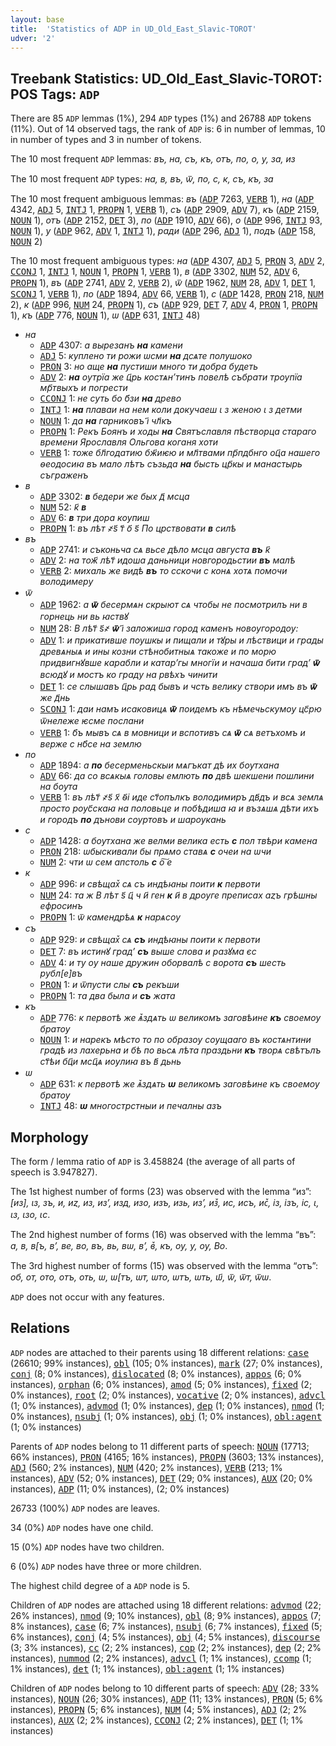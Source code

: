 ```yaml
---
layout: base
title:  'Statistics of ADP in UD_Old_East_Slavic-TOROT'
udver: '2'
---
```


## Treebank Statistics: UD_Old_East_Slavic-TOROT: POS Tags: `ADP`

There are 85 `ADP` lemmas (1%), 294 `ADP` types (1%) and 26788 `ADP` tokens (11%).
Out of 14 observed tags, the rank of `ADP` is: 6 in number of lemmas, 10 in number of types and 3 in number of tokens.

The 10 most frequent `ADP` lemmas: <em>въ, на, съ, къ, отъ, по, о, у, за, из</em>

The 10 most frequent `ADP` types:  <em>на, в, въ, ѿ, по, с, к, съ, къ, за</em>

The 10 most frequent ambiguous lemmas: <em>въ</em> (<tt><a href="orv_torot-pos-ADP.html">ADP</a></tt> 7263, <tt><a href="orv_torot-pos-VERB.html">VERB</a></tt> 1), <em>на</em> (<tt><a href="orv_torot-pos-ADP.html">ADP</a></tt> 4342, <tt><a href="orv_torot-pos-ADJ.html">ADJ</a></tt> 5, <tt><a href="orv_torot-pos-INTJ.html">INTJ</a></tt> 1, <tt><a href="orv_torot-pos-PROPN.html">PROPN</a></tt> 1, <tt><a href="orv_torot-pos-VERB.html">VERB</a></tt> 1), <em>съ</em> (<tt><a href="orv_torot-pos-ADP.html">ADP</a></tt> 2909, <tt><a href="orv_torot-pos-ADV.html">ADV</a></tt> 7), <em>къ</em> (<tt><a href="orv_torot-pos-ADP.html">ADP</a></tt> 2159, <tt><a href="orv_torot-pos-NOUN.html">NOUN</a></tt> 1), <em>отъ</em> (<tt><a href="orv_torot-pos-ADP.html">ADP</a></tt> 2152, <tt><a href="orv_torot-pos-DET.html">DET</a></tt> 3), <em>по</em> (<tt><a href="orv_torot-pos-ADP.html">ADP</a></tt> 1910, <tt><a href="orv_torot-pos-ADV.html">ADV</a></tt> 66), <em>о</em> (<tt><a href="orv_torot-pos-ADP.html">ADP</a></tt> 996, <tt><a href="orv_torot-pos-INTJ.html">INTJ</a></tt> 93, <tt><a href="orv_torot-pos-NOUN.html">NOUN</a></tt> 1), <em>у</em> (<tt><a href="orv_torot-pos-ADP.html">ADP</a></tt> 962, <tt><a href="orv_torot-pos-ADV.html">ADV</a></tt> 1, <tt><a href="orv_torot-pos-INTJ.html">INTJ</a></tt> 1), <em>ради</em> (<tt><a href="orv_torot-pos-ADP.html">ADP</a></tt> 296, <tt><a href="orv_torot-pos-ADJ.html">ADJ</a></tt> 1), <em>подъ</em> (<tt><a href="orv_torot-pos-ADP.html">ADP</a></tt> 158, <tt><a href="orv_torot-pos-NOUN.html">NOUN</a></tt> 2)

The 10 most frequent ambiguous types:  <em>на</em> (<tt><a href="orv_torot-pos-ADP.html">ADP</a></tt> 4307, <tt><a href="orv_torot-pos-ADJ.html">ADJ</a></tt> 5, <tt><a href="orv_torot-pos-PRON.html">PRON</a></tt> 3, <tt><a href="orv_torot-pos-ADV.html">ADV</a></tt> 2, <tt><a href="orv_torot-pos-CCONJ.html">CCONJ</a></tt> 1, <tt><a href="orv_torot-pos-INTJ.html">INTJ</a></tt> 1, <tt><a href="orv_torot-pos-NOUN.html">NOUN</a></tt> 1, <tt><a href="orv_torot-pos-PROPN.html">PROPN</a></tt> 1, <tt><a href="orv_torot-pos-VERB.html">VERB</a></tt> 1), <em>в</em> (<tt><a href="orv_torot-pos-ADP.html">ADP</a></tt> 3302, <tt><a href="orv_torot-pos-NUM.html">NUM</a></tt> 52, <tt><a href="orv_torot-pos-ADV.html">ADV</a></tt> 6, <tt><a href="orv_torot-pos-PROPN.html">PROPN</a></tt> 1), <em>въ</em> (<tt><a href="orv_torot-pos-ADP.html">ADP</a></tt> 2741, <tt><a href="orv_torot-pos-ADV.html">ADV</a></tt> 2, <tt><a href="orv_torot-pos-VERB.html">VERB</a></tt> 2), <em>ѿ</em> (<tt><a href="orv_torot-pos-ADP.html">ADP</a></tt> 1962, <tt><a href="orv_torot-pos-NUM.html">NUM</a></tt> 28, <tt><a href="orv_torot-pos-ADV.html">ADV</a></tt> 1, <tt><a href="orv_torot-pos-DET.html">DET</a></tt> 1, <tt><a href="orv_torot-pos-SCONJ.html">SCONJ</a></tt> 1, <tt><a href="orv_torot-pos-VERB.html">VERB</a></tt> 1), <em>по</em> (<tt><a href="orv_torot-pos-ADP.html">ADP</a></tt> 1894, <tt><a href="orv_torot-pos-ADV.html">ADV</a></tt> 66, <tt><a href="orv_torot-pos-VERB.html">VERB</a></tt> 1), <em>с</em> (<tt><a href="orv_torot-pos-ADP.html">ADP</a></tt> 1428, <tt><a href="orv_torot-pos-PRON.html">PRON</a></tt> 218, <tt><a href="orv_torot-pos-NUM.html">NUM</a></tt> 2), <em>к</em> (<tt><a href="orv_torot-pos-ADP.html">ADP</a></tt> 996, <tt><a href="orv_torot-pos-NUM.html">NUM</a></tt> 24, <tt><a href="orv_torot-pos-PROPN.html">PROPN</a></tt> 1), <em>съ</em> (<tt><a href="orv_torot-pos-ADP.html">ADP</a></tt> 929, <tt><a href="orv_torot-pos-DET.html">DET</a></tt> 7, <tt><a href="orv_torot-pos-ADV.html">ADV</a></tt> 4, <tt><a href="orv_torot-pos-PRON.html">PRON</a></tt> 1, <tt><a href="orv_torot-pos-PROPN.html">PROPN</a></tt> 1), <em>къ</em> (<tt><a href="orv_torot-pos-ADP.html">ADP</a></tt> 776, <tt><a href="orv_torot-pos-NOUN.html">NOUN</a></tt> 1), <em>ѡ</em> (<tt><a href="orv_torot-pos-ADP.html">ADP</a></tt> 631, <tt><a href="orv_torot-pos-INTJ.html">INTJ</a></tt> 48)


* <em>на</em>
  * <tt><a href="orv_torot-pos-ADP.html">ADP</a></tt> 4307: <em>а вырезанъ <b>на</b> камени</em>
  * <tt><a href="orv_torot-pos-ADJ.html">ADJ</a></tt> 5: <em>куплено ти рожи ѡсми <b>на</b> дсѧте полушоко</em>
  * <tt><a href="orv_torot-pos-PRON.html">PRON</a></tt> 3: <em>но аще <b>на</b> пустиши много ти добра будеть</em>
  * <tt><a href="orv_torot-pos-ADV.html">ADV</a></tt> 2: <em><b>на</b> оутрїа же ц҃рь костѧнʼтинъ повелѣ събрати троупїа мр҃твыхъ и погрести</em>
  * <tt><a href="orv_torot-pos-CCONJ.html">CCONJ</a></tt> 1: <em>не суть бо б҃зи <b>на</b> древо</em>
  * <tt><a href="orv_torot-pos-INTJ.html">INTJ</a></tt> 1: <em><b>на</b> плаваи на нем коли докучаеш ꙇ з женою ꙇ з детми</em>
  * <tt><a href="orv_torot-pos-NOUN.html">NOUN</a></tt> 1: <em>да <b>на</b> гарниковъ і҃ чл҃къ</em>
  * <tt><a href="orv_torot-pos-PROPN.html">PROPN</a></tt> 1: <em>Рекъ Боянъ и ходы <b>на</b> Святъславля пѣстворца стараго времени Ярославля Ольгова коганя хоти</em>
  * <tt><a href="orv_torot-pos-VERB.html">VERB</a></tt> 1: <em>тоже бл҃годатию бж҃иѥю и мл҃твами пр҃пдбнго оц҃а нашего ѳеодосиꙗ въ мало лѣтъ съзьда <b>на</b> бысть цр҃кы и манастырь съграженъ</em>
* <em>в</em>
  * <tt><a href="orv_torot-pos-ADP.html">ADP</a></tt> 3302: <em><b>в</b> бедери же бых д҃ мсца</em>
  * <tt><a href="orv_torot-pos-NUM.html">NUM</a></tt> 52: <em>к҃ <b>в</b></em>
  * <tt><a href="orv_torot-pos-ADV.html">ADV</a></tt> 6: <em><b>в</b> три дора кѹпиш</em>
  * <tt><a href="orv_torot-pos-PROPN.html">PROPN</a></tt> 1: <em>въ лѣт ҂ѕ҃ т҃ о҃ ѕ҃ По црствовати <b>в</b> силѣ</em>
* <em>въ</em>
  * <tt><a href="orv_torot-pos-ADP.html">ADP</a></tt> 2741: <em>и съконьча сѧ вьсе дѣло мсца августа <b>въ</b> к҃</em>
  * <tt><a href="orv_torot-pos-ADV.html">ADV</a></tt> 2: <em>на тож҃ лѣт҃ идоша даньници новгородьстии <b>въ</b> малѣ</em>
  * <tt><a href="orv_torot-pos-VERB.html">VERB</a></tt> 2: <em>михаль же видѣ <b>въ</b> то сскочи с конѧ хотѧ помочи володимеру</em>
* <em>ѿ</em>
  * <tt><a href="orv_torot-pos-ADP.html">ADP</a></tt> 1962: <em>а <b>ѿ</b> бесермѧн скрыют сѧ чтобы не посмотрилъ ни в горнець ни вь ꙗствꙋ</em>
  * <tt><a href="orv_torot-pos-NUM.html">NUM</a></tt> 28: <em>В лѣт҃ ѕ҃҂ <b>ѿ</b> і҃ заложиша город каменъ новѹгородѹ:</em>
  * <tt><a href="orv_torot-pos-ADV.html">ADV</a></tt> 1: <em>и прикативше поушкы и пищали и тꙋры и лѣствици и грады древѧныѧ и ины козни стѣнобитныѧ такоже и по морю придвигнꙋвше карабли и катарʼгы многїи и начаша бити градʼ <b>ѿ</b> всюдꙋ и мостъ ко граду на рвѣхъ чинити</em>
  * <tt><a href="orv_torot-pos-DET.html">DET</a></tt> 1: <em>се слышавъ ц҃рь рад бывъ и чсть велику створи имъ въ <b>ѿ</b> же д҃нь</em>
  * <tt><a href="orv_torot-pos-SCONJ.html">SCONJ</a></tt> 1: <em>даи намъ исаковицѧ <b>ѿ</b> поидемъ къ нѣмечьскумѹ цс҃рю ѿнележе ѥсме послани</em>
  * <tt><a href="orv_torot-pos-VERB.html">VERB</a></tt> 1: <em>б҃ъ мывъ сѧ в мовници и вспотивъ сѧ <b>ѿ</b> сѧ ветъхомъ и верже с нб҃се на землю</em>
* <em>по</em>
  * <tt><a href="orv_torot-pos-ADP.html">ADP</a></tt> 1894: <em>а <b>по</b> бесерменьскыи мѧгъкат дѣ их бѹтхана</em>
  * <tt><a href="orv_torot-pos-ADV.html">ADV</a></tt> 66: <em>да со всѧкыѧ головы емлють <b>по</b> двѣ шекшени пошлини на бѹта</em>
  * <tt><a href="orv_torot-pos-VERB.html">VERB</a></tt> 1: <em>въ лѣт҃ ҂ѕ҃ х҃ ѳ҃і иде ст҃опълкъ володимиръ дв҃дъ и всѧ землѧ просто рѹс҃скаꙗ на половьце и побѣдиша ꙗ и възѧшѧ дѣти ихъ и городъ <b>по</b> дънови сѹртовъ и шарѹкань</em>
* <em>с</em>
  * <tt><a href="orv_torot-pos-ADP.html">ADP</a></tt> 1428: <em>а бѹтхана же велми велика есть <b>с</b> пол твѣри камена</em>
  * <tt><a href="orv_torot-pos-PRON.html">PRON</a></tt> 218: <em>ѡбыскивали бы прѧмо ставѧ <b>с</b> очеи на ѡчи</em>
  * <tt><a href="orv_torot-pos-NUM.html">NUM</a></tt> 2: <em>чти ѡ сем апстоль <b>с</b> о͠ е</em>
* <em>к</em>
  * <tt><a href="orv_torot-pos-ADP.html">ADP</a></tt> 996: <em>и свѣщах꙽ сѧ съ индѣꙗны поити <b>к</b> первоти</em>
  * <tt><a href="orv_torot-pos-NUM.html">NUM</a></tt> 24: <em>та ж В лѣт ѕ҃ ц҃ ч и҃ ген <b>к</b> и҃ в дрѹге преписах аȥъ грѣшны ефросинъ</em>
  * <tt><a href="orv_torot-pos-PROPN.html">PROPN</a></tt> 1: <em>ѿ камендрѣѧ <b>к</b> нарѧсѹ</em>
* <em>съ</em>
  * <tt><a href="orv_torot-pos-ADP.html">ADP</a></tt> 929: <em>и свѣщах꙽ сѧ <b>съ</b> индѣꙗны поити к первоти</em>
  * <tt><a href="orv_torot-pos-DET.html">DET</a></tt> 7: <em>въ истинꙋ градʼ <b>съ</b> выше слова и разꙋма єс</em>
  * <tt><a href="orv_torot-pos-ADV.html">ADV</a></tt> 4: <em>и ту оу наше дружин оборвалѣ с ворота <b>съ</b> шесть рубл[е]въ</em>
  * <tt><a href="orv_torot-pos-PRON.html">PRON</a></tt> 1: <em>и ѿпусти слы <b>съ</b> рекъши</em>
  * <tt><a href="orv_torot-pos-PROPN.html">PROPN</a></tt> 1: <em>та два была и <b>съ</b> жата</em>
* <em>къ</em>
  * <tt><a href="orv_torot-pos-ADP.html">ADP</a></tt> 776: <em>к первотѣ же ѧ꙽здѧть ѡ великомъ заговѣине <b>къ</b> своемѹ братѹ</em>
  * <tt><a href="orv_torot-pos-NOUN.html">NOUN</a></tt> 1: <em>и нарекъ мѣсто то по образѹ сѹщааго въ костѧнтини градѣ из лахерьна и бѣ по вьсѧ лѣта праздьни <b>къ</b> творѧ свѣтълъ ст҃ѣи бц҃и мсц҃ѧ иѹлиꙗ въ в҃ дьнь</em>
* <em>ѡ</em>
  * <tt><a href="orv_torot-pos-ADP.html">ADP</a></tt> 631: <em>к первотѣ же ѧ꙽здѧть <b>ѡ</b> великомъ заговѣине къ своемѹ братѹ</em>
  * <tt><a href="orv_torot-pos-INTJ.html">INTJ</a></tt> 48: <em><b>ѡ</b> многострстныи и печалны азъ</em>

## Morphology

The form / lemma ratio of `ADP` is 3.458824 (the average of all parts of speech is 3.947827).

The 1st highest number of forms (23) was observed with the lemma “из”: <em>[из], ιз, зъ, и, иȥ, из, изʼ, изд, изо, изъ, изь, из’, из꙽, ис, исъ, ис꙽, із, ізъ, іс, ꙇ, ꙇз, ꙇзо, ꙇс</em>.

The 2nd highest number of forms (16) was observed with the lemma “въ”: <em>а, в, в[ъ, вʼ, ве, во, въ, вь, вѡ, в’, в꙽, къ, оу, у, ѹ, ﻿Во</em>.

The 3rd highest number of forms (15) was observed with the lemma “отъ”: <em>об, от, ото, отъ, оть, ѡ, ѡ[тъ, ѡт, ѡто, ѡтъ, ѡть, ѡ҃, ѿ, ѿт, ѿѡ</em>.

`ADP` does not occur with any features.


## Relations

`ADP` nodes are attached to their parents using 18 different relations: <tt><a href="orv_torot-dep-case.html">case</a></tt> (26610; 99% instances), <tt><a href="orv_torot-dep-obl.html">obl</a></tt> (105; 0% instances), <tt><a href="orv_torot-dep-mark.html">mark</a></tt> (27; 0% instances), <tt><a href="orv_torot-dep-conj.html">conj</a></tt> (8; 0% instances), <tt><a href="orv_torot-dep-dislocated.html">dislocated</a></tt> (8; 0% instances), <tt><a href="orv_torot-dep-appos.html">appos</a></tt> (6; 0% instances), <tt><a href="orv_torot-dep-orphan.html">orphan</a></tt> (6; 0% instances), <tt><a href="orv_torot-dep-amod.html">amod</a></tt> (5; 0% instances), <tt><a href="orv_torot-dep-fixed.html">fixed</a></tt> (2; 0% instances), <tt><a href="orv_torot-dep-root.html">root</a></tt> (2; 0% instances), <tt><a href="orv_torot-dep-vocative.html">vocative</a></tt> (2; 0% instances), <tt><a href="orv_torot-dep-advcl.html">advcl</a></tt> (1; 0% instances), <tt><a href="orv_torot-dep-advmod.html">advmod</a></tt> (1; 0% instances), <tt><a href="orv_torot-dep-dep.html">dep</a></tt> (1; 0% instances), <tt><a href="orv_torot-dep-nmod.html">nmod</a></tt> (1; 0% instances), <tt><a href="orv_torot-dep-nsubj.html">nsubj</a></tt> (1; 0% instances), <tt><a href="orv_torot-dep-obj.html">obj</a></tt> (1; 0% instances), <tt><a href="orv_torot-dep-obl-agent.html">obl:agent</a></tt> (1; 0% instances)

Parents of `ADP` nodes belong to 11 different parts of speech: <tt><a href="orv_torot-pos-NOUN.html">NOUN</a></tt> (17713; 66% instances), <tt><a href="orv_torot-pos-PRON.html">PRON</a></tt> (4165; 16% instances), <tt><a href="orv_torot-pos-PROPN.html">PROPN</a></tt> (3603; 13% instances), <tt><a href="orv_torot-pos-ADJ.html">ADJ</a></tt> (560; 2% instances), <tt><a href="orv_torot-pos-NUM.html">NUM</a></tt> (420; 2% instances), <tt><a href="orv_torot-pos-VERB.html">VERB</a></tt> (213; 1% instances), <tt><a href="orv_torot-pos-ADV.html">ADV</a></tt> (52; 0% instances), <tt><a href="orv_torot-pos-DET.html">DET</a></tt> (29; 0% instances), <tt><a href="orv_torot-pos-AUX.html">AUX</a></tt> (20; 0% instances), <tt><a href="orv_torot-pos-ADP.html">ADP</a></tt> (11; 0% instances),  (2; 0% instances)

26733 (100%) `ADP` nodes are leaves.

34 (0%) `ADP` nodes have one child.

15 (0%) `ADP` nodes have two children.

6 (0%) `ADP` nodes have three or more children.

The highest child degree of a `ADP` node is 5.

Children of `ADP` nodes are attached using 18 different relations: <tt><a href="orv_torot-dep-advmod.html">advmod</a></tt> (22; 26% instances), <tt><a href="orv_torot-dep-nmod.html">nmod</a></tt> (9; 10% instances), <tt><a href="orv_torot-dep-obl.html">obl</a></tt> (8; 9% instances), <tt><a href="orv_torot-dep-appos.html">appos</a></tt> (7; 8% instances), <tt><a href="orv_torot-dep-case.html">case</a></tt> (6; 7% instances), <tt><a href="orv_torot-dep-nsubj.html">nsubj</a></tt> (6; 7% instances), <tt><a href="orv_torot-dep-fixed.html">fixed</a></tt> (5; 6% instances), <tt><a href="orv_torot-dep-conj.html">conj</a></tt> (4; 5% instances), <tt><a href="orv_torot-dep-obj.html">obj</a></tt> (4; 5% instances), <tt><a href="orv_torot-dep-discourse.html">discourse</a></tt> (3; 3% instances), <tt><a href="orv_torot-dep-cc.html">cc</a></tt> (2; 2% instances), <tt><a href="orv_torot-dep-cop.html">cop</a></tt> (2; 2% instances), <tt><a href="orv_torot-dep-dep.html">dep</a></tt> (2; 2% instances), <tt><a href="orv_torot-dep-nummod.html">nummod</a></tt> (2; 2% instances), <tt><a href="orv_torot-dep-advcl.html">advcl</a></tt> (1; 1% instances), <tt><a href="orv_torot-dep-ccomp.html">ccomp</a></tt> (1; 1% instances), <tt><a href="orv_torot-dep-det.html">det</a></tt> (1; 1% instances), <tt><a href="orv_torot-dep-obl-agent.html">obl:agent</a></tt> (1; 1% instances)

Children of `ADP` nodes belong to 10 different parts of speech: <tt><a href="orv_torot-pos-ADV.html">ADV</a></tt> (28; 33% instances), <tt><a href="orv_torot-pos-NOUN.html">NOUN</a></tt> (26; 30% instances), <tt><a href="orv_torot-pos-ADP.html">ADP</a></tt> (11; 13% instances), <tt><a href="orv_torot-pos-PRON.html">PRON</a></tt> (5; 6% instances), <tt><a href="orv_torot-pos-PROPN.html">PROPN</a></tt> (5; 6% instances), <tt><a href="orv_torot-pos-NUM.html">NUM</a></tt> (4; 5% instances), <tt><a href="orv_torot-pos-ADJ.html">ADJ</a></tt> (2; 2% instances), <tt><a href="orv_torot-pos-AUX.html">AUX</a></tt> (2; 2% instances), <tt><a href="orv_torot-pos-CCONJ.html">CCONJ</a></tt> (2; 2% instances), <tt><a href="orv_torot-pos-DET.html">DET</a></tt> (1; 1% instances)

